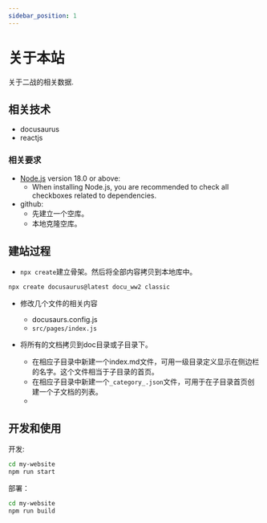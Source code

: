 ```yaml
---
sidebar_position: 1
---
```


# 关于本站

关于二战的相关数据.

## 相关技术

- docusaurus
- reactjs

### 相关要求

- [Node.js](https://nodejs.org/en/download/) version 18.0 or above:
  - When installing Node.js, you are recommended to check all checkboxes related to dependencies.
- github:
  - 先建立一个空库。
  - 本地克隆空库。

## 建站过程

- `npx create`建立骨架。然后将全部内容拷贝到本地库中。

```bash
npx create docusaurus@latest docu_ww2 classic
```
- 修改几个文件的相关内容
  - docusaurs.config.js
  - `src/pages/index.js`

- 将所有的文档拷贝到doc目录或子目录下。
  - 在相应子目录中新建一个index.md文件，可用一级目录定义显示在侧边栏的名字。这个文件相当于子目录的首页。
  - 在相应子目录中新建一个`_category_.json`文件，可用于在子目录首页创建一个子文档的列表。
  - 

## 开发和使用

开发:

```bash
cd my-website
npm run start
```

部署：
```bash
cd my-website
npm run build
```
